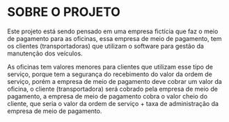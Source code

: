 # SOBRE O PROJETO

Este projeto está sendo pensado em uma empresa fictícia que faz o meio de pagamento para as oficinas, essa empresa de meio de pagamento, tem os clientes (transportadoras) que utilizam o software para gestão da manutenção dos veículos.

As oficinas tem valores menores para clientes que utilizam esse tipo de serviço, porque tem a segurança do recebimento do valor da ordem de serviço, porém a empresa de meio de pagamento deve cobrar um valor da oficina, o cliente (transportadora) será cobrado pela empresa de meio de pagamento, a empresa de meio de pagamento cobra o valor cheio do cliente, que seria o valor da ordem de serviço + taxa de administração da empresa de meio de pagamento.